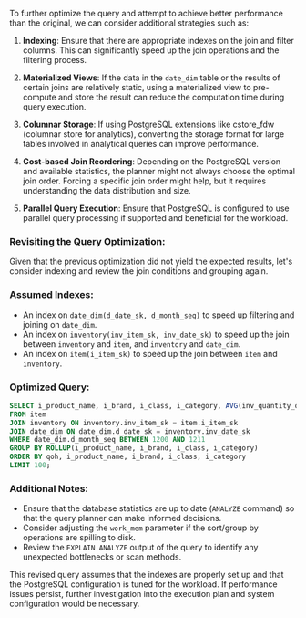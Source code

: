 To further optimize the query and attempt to achieve better performance than the original, we can consider additional strategies such as:

1. **Indexing**: Ensure that there are appropriate indexes on the join and filter columns. This can significantly speed up the join operations and the filtering process.

2. **Materialized Views**: If the data in the `date_dim` table or the results of certain joins are relatively static, using a materialized view to pre-compute and store the result can reduce the computation time during query execution.

3. **Columnar Storage**: If using PostgreSQL extensions like cstore_fdw (columnar store for analytics), converting the storage format for large tables involved in analytical queries can improve performance.

4. **Cost-based Join Reordering**: Depending on the PostgreSQL version and available statistics, the planner might not always choose the optimal join order. Forcing a specific join order might help, but it requires understanding the data distribution and size.

5. **Parallel Query Execution**: Ensure that PostgreSQL is configured to use parallel query processing if supported and beneficial for the workload.

### Revisiting the Query Optimization:

Given that the previous optimization did not yield the expected results, let's consider indexing and review the join conditions and grouping again.

### Assumed Indexes:
- An index on `date_dim(d_date_sk, d_month_seq)` to speed up filtering and joining on `date_dim`.
- An index on `inventory(inv_item_sk, inv_date_sk)` to speed up the join between `inventory` and `item`, and `inventory` and `date_dim`.
- An index on `item(i_item_sk)` to speed up the join between `item` and `inventory`.

### Optimized Query:
```sql
SELECT i_product_name, i_brand, i_class, i_category, AVG(inv_quantity_on_hand) AS qoh
FROM item
JOIN inventory ON inventory.inv_item_sk = item.i_item_sk
JOIN date_dim ON date_dim.d_date_sk = inventory.inv_date_sk
WHERE date_dim.d_month_seq BETWEEN 1200 AND 1211
GROUP BY ROLLUP(i_product_name, i_brand, i_class, i_category)
ORDER BY qoh, i_product_name, i_brand, i_class, i_category
LIMIT 100;
```

### Additional Notes:
- Ensure that the database statistics are up to date (`ANALYZE` command) so that the query planner can make informed decisions.
- Consider adjusting the `work_mem` parameter if the sort/group by operations are spilling to disk.
- Review the `EXPLAIN ANALYZE` output of the query to identify any unexpected bottlenecks or scan methods.

This revised query assumes that the indexes are properly set up and that the PostgreSQL configuration is tuned for the workload. If performance issues persist, further investigation into the execution plan and system configuration would be necessary.